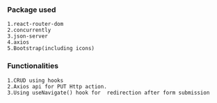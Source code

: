### Package used
```   
1.react-router-dom
2.concurrently 
3.json-server
4.axios
5.Bootstrap(including icons)
``` 

### Functionalities
```   
1.CRUD using hooks
2.Axios api for PUT Http action.
3.Using useNavigate() hook for  redirection after form submission
```   